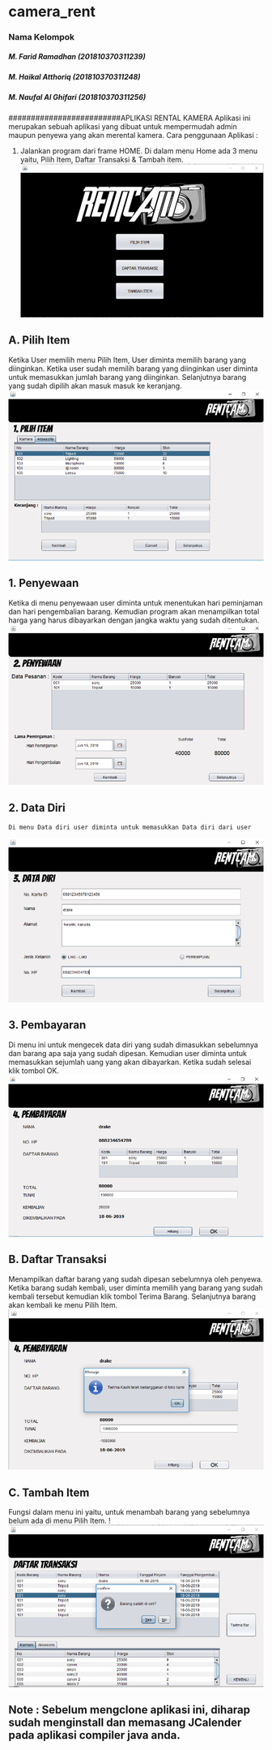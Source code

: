 # camera_rent
### Nama Kelompok
##### M. Farid Ramadhan      (201810370311239)
##### M. Haikal Atthoriq     (201810370311248)
##### M. Naufal Al Ghifari   (201810370311256)
#########################APLIKASI RENTAL KAMERA
Aplikasi ini merupakan sebuah aplikasi yang dibuat untuk mempermudah admin maupun penyewa yang akan merental kamera. 
Cara penggunaan Aplikasi : 
1. Jalankan program dari frame HOME. Di dalam menu Home ada 3 menu yaitu, Pilih Item, Daftar Transaksi & Tambah item.
![Screenshot 1](https://github.com/haikalatth/camera_rent/blob/master/1.PNG)

 ## A. Pilih Item
   Ketika User memilih menu Pilih Item, User diminta memilih barang yang diinginkan. Ketika user sudah memilih barang yang diinginkan user diminta untuk memasukkan jumlah barang yang diinginkan. Selanjutnya barang yang sudah dipilih akan masuk masuk ke keranjang.
   ![Screenshot 2](https://github.com/haikalatth/camera_rent/blob/master/2.PNG)
 ## 1. Penyewaan
   Ketika di menu penyewaan user diminta untuk menentukan hari peminjaman dan hari pengembalian barang. Kemudian program akan menampilkan total harga yang harus dibayarkan dengan jangka waktu yang sudah ditentukan.
    ![Screenshot 3](https://github.com/haikalatth/camera_rent/blob/master/3.PNG)
 ## 2. Data Diri
    Di menu Data diri user diminta untuk memasukkan Data diri dari user
   ![Screenshot 4](https://github.com/haikalatth/camera_rent/blob/master/4.PNG)
 ## 3. Pembayaran
  Di menu ini untuk mengecek data diri yang sudah dimasukkan sebelumnya dan barang apa saja yang sudah dipesan. Kemudian user diminta untuk memasukkan sejumlah uang yang akan dibayarkan. Ketika sudah selesai klik tombol OK.
   ![Screenshot 5](https://github.com/haikalatth/camera_rent/blob/master/5.PNG)
  
  ## B. Daftar Transaksi
   Menampilkan daftar barang yang sudah dipesan sebelumnya oleh penyewa. Ketika barang sudah kembali, user diminta memilih yang barang yang sudah kembali tersebut kemudian klik tombol Terima Barang. Selanjutnya barang akan kembali ke menu Pilih Item.
   ![Screenshot 6](https://github.com/haikalatth/camera_rent/blob/master/6.PNG)
 ## C. Tambah Item
  Fungsi dalam menu ini yaitu, untuk menambah barang yang sebelumnya belum ada di menu Pilih Item. 
  !![Screenshot 7](https://github.com/haikalatth/camera_rent/blob/master/7.PNG)
  
 ## Note : Sebelum mengclone aplikasi ini, diharap sudah menginstall dan memasang JCalender pada aplikasi compiler java anda.
